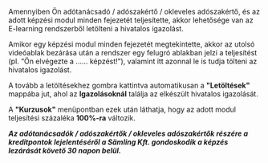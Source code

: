 Amennyiben Ön adótanácsadó / adószakértő / okleveles adószakértő, és az adott képzési modul minden fejezetét teljesítette, akkor lehetősége van az E-learning rendszerből letölteni a hivatalos igazolást.

Amikor egy képzési modul minden fejezetét megtekintette, akkor az utolsó videóablak bezárása után a rendszer egy felugró ablakban jelzi a teljesítést (pl. “Ön elvégezte a ...... képzést!”), valamint itt azonnal le is tudja tölteni az hivatalos igazolást.

A tovább a letöltésekhez gombra kattintva automatikusan a **"Letöltések"** mappába jut, ahol az **Igazolásoknál** találja az elkészült hivatalos igazolását.

A **"Kurzusok"** menüpontban ezek után láthatja, hogy az adott modul teljesítési százaléka **100%-ra** változik.

***Az adótanácsadók / adószakértők / okleveles adószakértők részére a kreditpontok lejelentéséről a Sämling Kft. gondoskodik a képzés lezárását követő 30 napon belül.***
